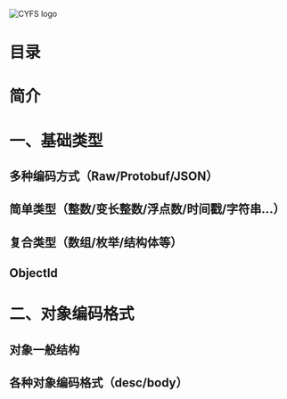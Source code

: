 ![CYFS logo](https://github.com/buckyos/CYFS/blob/main/doc/logos/CYFS_logo.png)

# 目录

# 简介

# 一、基础类型

## 多种编码方式（Raw/Protobuf/JSON）

## 简单类型（整数/变长整数/浮点数/时间戳/字符串...）

## 复合类型（数组/枚举/结构体等）

## ObjectId

# 二、对象编码格式

## 对象一般结构

## 各种对象编码格式（desc/body）
